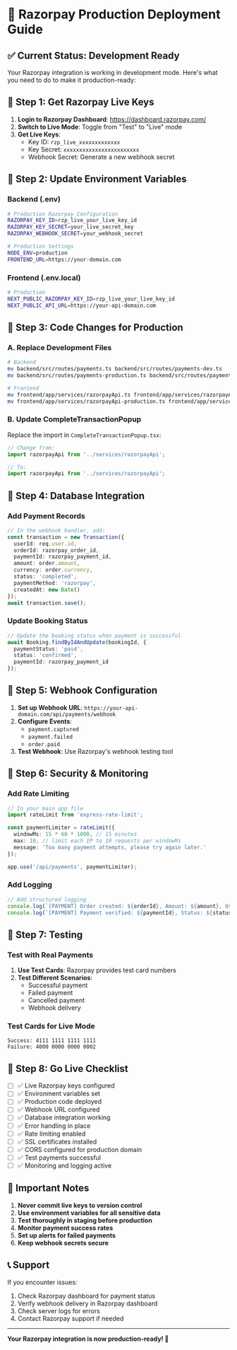 # 🚀 Razorpay Production Deployment Guide

## ✅ **Current Status: Development Ready**
Your Razorpay integration is working in development mode. Here's what you need to do to make it production-ready:

## 🔧 **Step 1: Get Razorpay Live Keys**

1. **Login to Razorpay Dashboard**: https://dashboard.razorpay.com/
2. **Switch to Live Mode**: Toggle from "Test" to "Live" mode
3. **Get Live Keys**:
   - Key ID: `rzp_live_xxxxxxxxxxxxx`
   - Key Secret: `xxxxxxxxxxxxxxxxxxxxxxxx`
   - Webhook Secret: Generate a new webhook secret

## 🔧 **Step 2: Update Environment Variables**

### Backend (.env)
```bash
# Production Razorpay Configuration
RAZORPAY_KEY_ID=rzp_live_your_live_key_id
RAZORPAY_KEY_SECRET=your_live_secret_key
RAZORPAY_WEBHOOK_SECRET=your_webhook_secret

# Production Settings
NODE_ENV=production
FRONTEND_URL=https://your-domain.com
```

### Frontend (.env.local)
```bash
# Production
NEXT_PUBLIC_RAZORPAY_KEY_ID=rzp_live_your_live_key_id
NEXT_PUBLIC_API_URL=https://your-api-domain.com
```

## 🔧 **Step 3: Code Changes for Production**

### A. Replace Development Files
```bash
# Backend
mv backend/src/routes/payments.ts backend/src/routes/payments-dev.ts
mv backend/src/routes/payments-production.ts backend/src/routes/payments.ts

# Frontend
mv frontend/app/services/razorpayApi.ts frontend/app/services/razorpayApi-dev.ts
mv frontend/app/services/razorpayApi-production.ts frontend/app/services/razorpayApi.ts
```

### B. Update CompleteTransactionPopup
Replace the import in `CompleteTransactionPopup.tsx`:
```typescript
// Change from:
import razorpayApi from '../services/razorpayApi';

// To:
import razorpayApi from '../services/razorpayApi';
```

## 🔧 **Step 4: Database Integration**

### Add Payment Records
```typescript
// In the webhook handler, add:
const transaction = new Transaction({
  userId: req.user.id,
  orderId: razorpay_order_id,
  paymentId: razorpay_payment_id,
  amount: order.amount,
  currency: order.currency,
  status: 'completed',
  paymentMethod: 'razorpay',
  createdAt: new Date()
});
await transaction.save();
```

### Update Booking Status
```typescript
// Update the booking status when payment is successful
await Booking.findByIdAndUpdate(bookingId, {
  paymentStatus: 'paid',
  status: 'confirmed',
  paymentId: razorpay_payment_id
});
```

## 🔧 **Step 5: Webhook Configuration**

1. **Set up Webhook URL**: `https://your-api-domain.com/api/payments/webhook`
2. **Configure Events**:
   - `payment.captured`
   - `payment.failed`
   - `order.paid`
3. **Test Webhook**: Use Razorpay's webhook testing tool

## 🔧 **Step 6: Security & Monitoring**

### Add Rate Limiting
```typescript
// In your main app file
import rateLimit from 'express-rate-limit';

const paymentLimiter = rateLimit({
  windowMs: 15 * 60 * 1000, // 15 minutes
  max: 10, // limit each IP to 10 requests per windowMs
  message: 'Too many payment attempts, please try again later.'
});

app.use('/api/payments', paymentLimiter);
```

### Add Logging
```typescript
// Add structured logging
console.log(`[PAYMENT] Order created: ${orderId}, Amount: ${amount}, User: ${userId}`);
console.log(`[PAYMENT] Payment verified: ${paymentId}, Status: ${status}`);
```

## 🔧 **Step 7: Testing**

### Test with Real Payments
1. **Use Test Cards**: Razorpay provides test card numbers
2. **Test Different Scenarios**:
   - Successful payment
   - Failed payment
   - Cancelled payment
   - Webhook delivery

### Test Cards for Live Mode
```
Success: 4111 1111 1111 1111
Failure: 4000 0000 0000 0002
```

## 🔧 **Step 8: Go Live Checklist**

- [ ] ✅ Live Razorpay keys configured
- [ ] ✅ Environment variables set
- [ ] ✅ Production code deployed
- [ ] ✅ Webhook URL configured
- [ ] ✅ Database integration working
- [ ] ✅ Error handling in place
- [ ] ✅ Rate limiting enabled
- [ ] ✅ SSL certificates installed
- [ ] ✅ CORS configured for production domain
- [ ] ✅ Test payments successful
- [ ] ✅ Monitoring and logging active

## 🚨 **Important Notes**

1. **Never commit live keys to version control**
2. **Use environment variables for all sensitive data**
3. **Test thoroughly in staging before production**
4. **Monitor payment success rates**
5. **Set up alerts for failed payments**
6. **Keep webhook secrets secure**

## 📞 **Support**

If you encounter issues:
1. Check Razorpay dashboard for payment status
2. Verify webhook delivery in Razorpay dashboard
3. Check server logs for errors
4. Contact Razorpay support if needed

---

**Your Razorpay integration is now production-ready! 🎉**





















